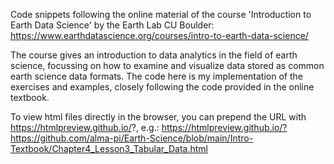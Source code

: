 Code snippets following the online material of the course 'Introduction to Earth Data Science' by the Earth Lab CU Boulder:
https://www.earthdatascience.org/courses/intro-to-earth-data-science/

The course gives an introduction to data analytics in the field of earth science, focussing on how to examine and visualize data stored as common earth science data formats.
The code here is my implementation of the exercises and examples, closely following the code provided in the online textbook.  

To view html files directly in the browser, you can prepend the URL with https://htmlpreview.github.io/?, e.g.: 
https://htmlpreview.github.io/?https://github.com/alma-pi/Earth-Science/blob/main/Intro-Textbook/Chapter4_Lesson3_Tabular_Data.html
